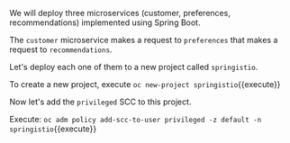 We will deploy three microservices (customer, preferences, recommendations) implemented using Spring Boot.

The `customer` microservice makes a request to `preferences` that makes a request to `recommendations`.

Let's deploy each one of them to a new project called `springistio`.

To create a new project, execute `oc new-project springistio`{{execute}}

Now let's add the `privileged` SCC to this project.

Execute: `oc adm policy add-scc-to-user privileged -z default -n springistio`{{execute}}
